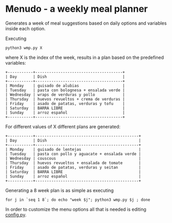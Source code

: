 # Menudo - a weekly meal planner

Generates a week of meal suggestions based on daily options and variables inside each option.

Executing

```
python3 wmp.py X
```
where X is the index of the week, results in a plan based on the predefined variables:

```
+-----------+--------------------------------------+
| Day       | Dish                                 |
+-----------+--------------------------------------+
| Monday    | guisado de alubias                   |
| Tuesday   | pasta con bolognesa + ensalada verde |
| Wednesday | wraps de verduras y pollo            |
| Thursday  | huevos revueltos + crema de verduras |
| Friday    | asado de patatas, verduras y tofu    |
| Saturday  | BARRA LIBRE                          |
| Sunday    | arroz español                        |
+-----------+--------------------------------------+
```
For different values of X different plans are generated:

```
+-----------+---------------------------------------------+
| Day       | Dish                                        |
+-----------+---------------------------------------------+
| Monday    | guisado de lentejas                         |
| Tuesday   | pasta con pollo y aguacate + ensalada verde |
| Wednesday | couscous                                    |
| Thursday  | huevos revueltos + ensalada de tomate       |
| Friday    | asado de patatas, verduras y seitan         |
| Saturday  | BARRA LIBRE                                 |
| Sunday    | arroz español                               |
+-----------+---------------------------------------------+
```

Generating a 8 week plan is as simple as executing
```
for j in `seq 1 8`; do echo "week $j"; python3 wmp.py $j ; done
```

In order to customize the menu options all that is needed is editing [config.py](config.py).
